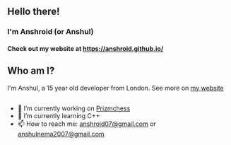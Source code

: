 ## Hello there!
### I'm Anshroid (or Anshul)
#### Check out my website at https://anshroid.github.io/ 

## Who am I?
I'm Anshul, a 15 year old developer from London. See more on [my website](https://anshroid.github.io/about.html)

##
- 🔭 I’m currently working on [Prizmchess](https://github.com/Anshroid/Prizmchess)
- 🌱 I’m currently learning C++
- 📫 How to reach me: anshroid07@gmail.com or anshulnema2007@gmail.com
